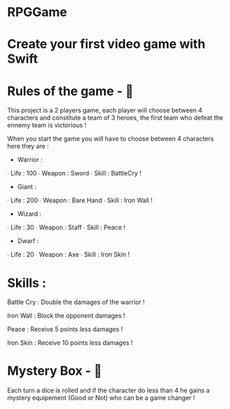 # RPGGame

# Create your first video game with Swift


# Rules of the game - 📖

This project is a 2 players game, each player will choose between 4 characters and constitute a team of 3 heroes, the first team who defeat the ennemy team is victorious !

When you start the game you will have to choose between 4 characters here they are : 

 - Warrior : 
 
 ∙ Life : 100
 ∙ Weapon : Sword
 ∙ Skill : BattleCry ! 
 
  - Giant : 
 
 ∙ Life : 200
 ∙ Weapon : Bare Hand
 ∙ Skill : Iron Wall ! 
 
  - Wizard : 
 
 ∙ Life : 30
 ∙ Weapon : Staff
 ∙ Skill : Peace ! 
 
  - Dwarf : 
 
 ∙ Life : 20
 ∙ Weapon : Axe
 ∙ Skill : Iron Skin ! 
 
 # Skills : 
 
 Battle Cry : Double the damages of the warrior !
 
 Iron Wall : Block the opponent damages !
 
 Peace : Receive 5 points less damages !
 
 Iron Skin : Receive 10 points less damages !
 
 # Mystery Box - 🤔
 
 Each turn a dice is rolled and if the character do less than 4 he gains a mystery equipement (Good or Not) who can be a game changer !
 



